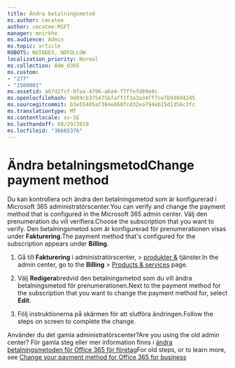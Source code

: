 ```yaml
---
title: Ändra betalningsmetod
ms.author: cmcatee
author: cmcatee-MSFT
manager: mnirkhe
ms.audience: Admin
ms.topic: article
ROBOTS: NOINDEX, NOFOLLOW
localization_priority: Normal
ms.collection: Adm_O365
ms.custom:
- "277"
- "1500001"
ms.assetid: a67d2fcf-0faa-4796-a6a4-f7ffefd89e9c
ms.openlocfilehash: 9d89cb375475bfaff1f3a3a34ff7cefb9d9d42d5
ms.sourcegitcommit: b3e55405af384e868fcd32ea794eb15d1356c3fc
ms.translationtype: MT
ms.contentlocale: sv-SE
ms.lasthandoff: 08/29/2019
ms.locfileid: "36665376"
---
```

# <a name="change-payment-method"></a><span data-ttu-id="b0636-102">Ändra betalningsmetod</span><span class="sxs-lookup"><span data-stu-id="b0636-102">Change payment method</span></span>

<span data-ttu-id="b0636-103">Du kan kontrollera och ändra den betalningsmetod som är konfigurerad i Microsoft 365 administratörscenter.</span><span class="sxs-lookup"><span data-stu-id="b0636-103">You can verify and change the payment method that is configured in the Microsoft 365 admin center.</span></span> <span data-ttu-id="b0636-104">Välj den prenumeration du vill verifiera.</span><span class="sxs-lookup"><span data-stu-id="b0636-104">Choose the subscription that you want to verify.</span></span> <span data-ttu-id="b0636-105">Den betalningsmetod som är konfigurerad för prenumerationen visas under **Fakturering**.</span><span class="sxs-lookup"><span data-stu-id="b0636-105">The payment method that's configured for the subscription appears under **Billing**.</span></span> 
  
1. <span data-ttu-id="b0636-106">Gå till **Fakturering** i administratörscenter, \> [produkter &](https://go.microsoft.com/fwlink/p/?linkid=842054) tjänster.</span><span class="sxs-lookup"><span data-stu-id="b0636-106">In the admin center, go to the **Billing** \> [Products & services](https://go.microsoft.com/fwlink/p/?linkid=842054) page.</span></span>

2. <span data-ttu-id="b0636-107">Välj **Redigera**bredvid den betalningsmetod som du vill ändra betalningsmetod för prenumerationen.</span><span class="sxs-lookup"><span data-stu-id="b0636-107">Next to the payment method for the subscription that you want to change the payment method for, select **Edit**.</span></span>

3. <span data-ttu-id="b0636-108">Följ instruktionerna på skärmen för att slutföra ändringen.</span><span class="sxs-lookup"><span data-stu-id="b0636-108">Follow the steps on screen to complete the change.</span></span>

<span data-ttu-id="b0636-109">Använder du det gamla administratörscenter?</span><span class="sxs-lookup"><span data-stu-id="b0636-109">Are you using the old admin center?</span></span> <span data-ttu-id="b0636-110">För gamla steg eller mer information finns i [ändra betalningsmetoden för Office 365 för företag](https://docs.microsoft.com/office365/admin/subscriptions-and-billing/change-payment-method)</span><span class="sxs-lookup"><span data-stu-id="b0636-110">For old steps, or to learn more, see  [Change your payment method for Office 365 for business](https://docs.microsoft.com/office365/admin/subscriptions-and-billing/change-payment-method)</span></span>